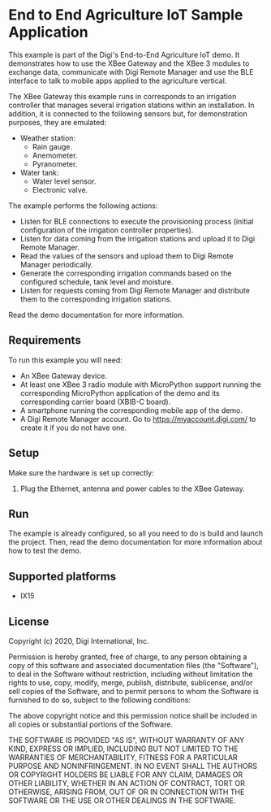 End to End Agriculture IoT Sample Application
=============================================

This example is part of the Digi's End-to-End Agriculture IoT demo. It
demonstrates how to use the XBee Gateway and the XBee 3 modules to exchange
data, communicate with Digi Remote Manager and use the BLE interface to talk to
mobile apps applied to the agriculture vertical.

The XBee Gateway this example runs in corresponds to an irrigation controller
that manages several irrigation stations within an installation. In addition, it
is connected to the following sensors but, for demonstration purposes, they are
emulated:

* Weather station:
  * Rain gauge.
  * Anemometer.
  * Pyranometer.
* Water tank:
  * Water level sensor.
  * Electronic valve.

The example performs the following actions:

* Listen for BLE connections to execute the provisioning process (initial
  configuration of the irrigation controller properties).
* Listen for data coming from the irrigation stations and upload it to Digi
  Remote Manager.
* Read the values of the sensors and upload them to Digi Remote Manager
  periodically.
* Generate the corresponding irrigation commands based on the configured
  schedule, tank level and moisture.
* Listen for requests coming from Digi Remote Manager and distribute them to
  the corresponding irrigation stations.

Read the demo documentation for more information.

Requirements
------------
To run this example you will need:

* An XBee Gateway device.
* At least one XBee 3 radio module with MicroPython support running the
  corresponding MicroPython application of the demo and its corresponding
  carrier board (XBIB-C board).
* A smartphone running the corresponding mobile app of the demo.
* A Digi Remote Manager account. Go to https://myaccount.digi.com/ to create it
  if you do not have one.

Setup
-----
Make sure the hardware is set up correctly:

1. Plug the Ethernet, antenna and power cables to the XBee Gateway.

Run
---
The example is already configured, so all you need to do is build and launch
the project. Then, read the demo documentation for more information about how
to test the demo.

Supported platforms
-------------------
* IX15

License
-------
Copyright (c) 2020, Digi International, Inc.

Permission is hereby granted, free of charge, to any person obtaining a copy
of this software and associated documentation files (the "Software"), to deal
in the Software without restriction, including without limitation the rights
to use, copy, modify, merge, publish, distribute, sublicense, and/or sell
copies of the Software, and to permit persons to whom the Software is
furnished to do so, subject to the following conditions:

The above copyright notice and this permission notice shall be included in all
copies or substantial portions of the Software.

THE SOFTWARE IS PROVIDED "AS IS", WITHOUT WARRANTY OF ANY KIND, EXPRESS OR
IMPLIED, INCLUDING BUT NOT LIMITED TO THE WARRANTIES OF MERCHANTABILITY,
FITNESS FOR A PARTICULAR PURPOSE AND NONINFRINGEMENT. IN NO EVENT SHALL THE
AUTHORS OR COPYRIGHT HOLDERS BE LIABLE FOR ANY CLAIM, DAMAGES OR OTHER
LIABILITY, WHETHER IN AN ACTION OF CONTRACT, TORT OR OTHERWISE, ARISING FROM,
OUT OF OR IN CONNECTION WITH THE SOFTWARE OR THE USE OR OTHER DEALINGS IN THE
SOFTWARE.